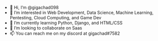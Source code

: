 - 👋 Hi, I’m @gigachad098
- 👀 I’m interested in Web Development, Data Science, Machine Learning, Pentesting, Cloud Computing, and Game Dev
- 🌱 I’m currently learning Python, Django, and HTML/CSS
- 💞️ I’m looking to collaborate on Saas
- 📫 You can reach me on my discord at gigachad#7582

<!---
gigachad098/gigachad098 is a ✨ special ✨ repository because its `README.md` (this file) appears on your GitHub profile.
You can click the Preview link to take a look at your changes.
--->
